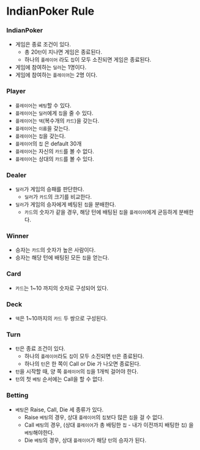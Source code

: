 # IndianPoker Rule

### IndianPoker

- 게임은 종료 조건이 있다.
  - 총 20`턴`이 지나면 게임은 종료된다.
  - 하나의 `플레이어` 라도 `칩`이 모두 소진되면 게임은 종료된다.
- 게임에 참여하는 `딜러`는 1명이다.
- 게임에 참여하는 `플레이어`는 2명 이다.



### Player


- `플레이어`는 `베팅`할 수 있다.
- `플레이어`는 ``딜러``에게 `칩`을 줄 수 있다.
- `플레이어`는 `덱`(복수개의 `카드`)을 갖는다.
- `플레이어`는 `이름`을 갖는다.
- `플레이어`는 `칩`을 갖는다.
- `플레이어`의 `칩` 은 default 30개
- `플레이어`는 자신의 `카드`를 볼 수 없다.
- `플레이어`는 상대의 `카드`를 볼 수 있다.



### Dealer


- `딜러`가 게임의 승패를 판단한다.
  - `딜러`가 `카드`의 크기를 비교한다.
- `딜러`가 게임의 승자에게 베팅된 `칩`을 분배한다.
  - `카드`의 숫자가 같을 경우, 해당 턴에 배팅된 `칩`을 `플레이어`에게 균등하게 분배한다.



### Winner


- 승자는 `카드`의 숫자가 높은 사람이다.
- 승자는 해당 턴에 배팅된 모든 `칩`을 얻는다.



### Card


- `카드`는 1~10 까지의 숫자로 구성되어 있다.



### Deck


- `덱`은 1~10까지의 `카드` 두 쌍으로 구성된다.



### Turn


- `턴`은 종료 조건이 있다.
  - 하나의 `플레이어`라도 `칩`이 모두 소진되면 `턴`은 종료된다.
  - 하나의 `턴`은 한 쪽이 Call or Die 가 나오면 종료된다.
- `턴`을 시작할 때, 양 쪽 `플레이어`의 `칩`을 1개씩 걸어야 한다.
- `턴`의 첫 `베팅` 순서에는 Call을 할 수 없다.



### Betting


- `베팅`은 Raise, Call, Die 세 종류가 있다.
  - Raise `베팅`의 경우, 상대 `플레이어`의 `칩`보다 많은 `칩`을 걸 수 없다.
  - Call `베팅`의 경우, (상대 `플레이어`가 총 배팅한 `칩` - 내가 이전까지 배팅한 `칩`) 을 `베팅`해야한다.
  - Die `베팅`의 경우, 상대 `플레이어`가 해당 `턴`의 승자가 된다.